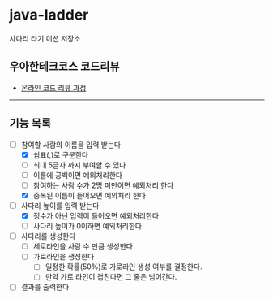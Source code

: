 # java-ladder

사다리 타기 미션 저장소

## 우아한테크코스 코드리뷰

- [온라인 코드 리뷰 과정](https://github.com/woowacourse/woowacourse-docs/blob/master/maincourse/README.md)

---

## 기능 목록

- [ ]  참여할 사람의 이름을 입력 받는다
    - [x]  쉼표(,)로 구분한다
    - [ ]  최대 5글자 까지 부여할 수 있다
    - [ ]  이름에 공백이면 예외처리한다
    - [ ]  참여하는 사람 수가 2명 미만이면 예외처리 한다
    - [x]  중복된 이름이 들어오면 예외처리 한다
- [ ]  사다리 높이를 입력 받는다
    - [x]  정수가 아닌 입력이 들어오면 예외처리한다
    - [ ]  사다리 높이가 0이하면 예외처리한다
- [ ]  사다리를 생성한다
    - [ ]  세로라인을 사람 수 만큼 생성한다
    - [ ]  가로라인을 생성한다
        - [ ]  일정한 확률(50%)로 가로라인 생성 여부를 결정한다.
        - [ ]  만약 가로 라인이 겹친다면 그 줄은 넘어간다.
- [ ]  결과를 출력한다